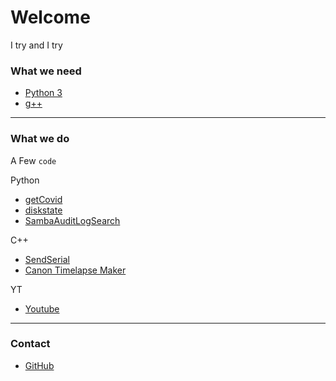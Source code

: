 # Welcome

I try and I try

### What we need
* [Python 3](https://www.python.org/downloads/)
* [g++](http://ftp.de.debian.org/debian/pool/main/g/gcc-defaults/)

***

### What we do

A Few `code`

Python
* [getCovid](https://github.com/zsoltibaba37/getCovid)
* [diskstate](https://github.com/zsoltibaba37/diskstate)
* [SambaAuditLogSearch](https://github.com/zsoltibaba37/SambaAuditLogSearch)

C++
* [SendSerial](https://github.com/zsoltibaba37/SerialSend)
* [Canon Timelapse Maker](https://github.com/zsoltibaba37/Canon_Control_board)

YT
* [Youtube](https://www.youtube.com/watch?v=oQq4LDEDkZE)

***
### Contact
* [GitHub](https://github.com/zsoltibaba37?tab=repositories)
